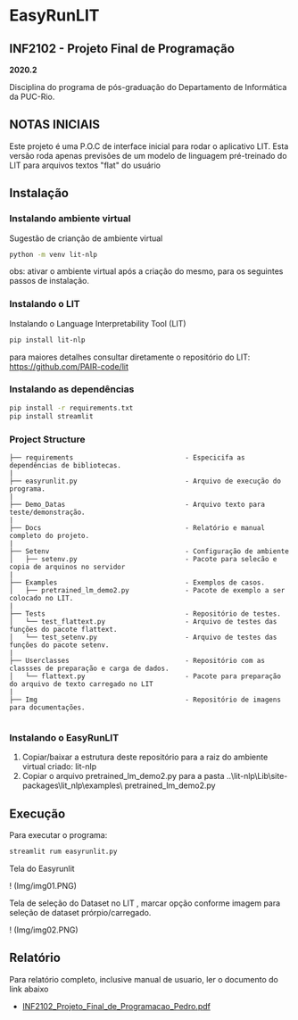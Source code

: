 # EasyRunLIT

## INF2102 - Projeto Final de Programação

**2020.2**

Disciplina do programa de pós-graduação do Departamento de Informática da PUC-Rio.

## NOTAS INICIAIS

Este projeto é uma P.O.C de interface inicial para rodar o aplicativo LIT.
Esta versão roda apenas previsões de um modelo de linguagem pré-treinado do LIT para arquivos textos "flat" do usuário


## Instalação

### Instalando ambiente virtual

Sugestão de crianção de ambiente virtual

```bash
python -m venv lit-nlp
```
obs: ativar o ambiente virtual após a criação do mesmo, para os seguintes passos de instalação.

### Instalando o LIT

Instalando o Language Interpretability Tool (LIT)

```bash
pip install lit-nlp
```
para maiores detalhes consultar diretamente o repositório do LIT: https://github.com/PAIR-code/lit

### Instalando as dependências

```bash
pip install -r requirements.txt
pip install streamlit
````

### Project Structure

```
├── requirements                            - Especicifa as dependências de bibliotecas.
|
├── easyrunlit.py                           - Arquivo de execução do programa.
|
├── Demo_Datas                              - Arquivo texto para teste/demonstração.
|
├── Docs                                    - Relatório e manual completo do projeto.
|
├── Setenv                                  - Configuração de ambiente
│   ├── setenv.py                           - Pacote para selecão e copia de arquinos no servidor
|
├── Examples                                - Exemplos de casos.
│   ├── pretrained_lm_demo2.py              - Pacote de exemplo a ser colocado no LIT.
|
├── Tests                                   - Repositório de testes.
│   └── test_flattext.py                    - Arquivo de testes das funções do pacote flattext.
│   └── test_setenv.py                      - Arquivo de testes das funções do pacote setenv.
|
├── Userclasses                             - Repositório com as classses de preparação e carga de dados.
│   └── flattext.py                         - Pacote para preparação do arquivo de texto carregado no LIT
|
├── Img                                     - Repositório de imagens para documentações.


```

### Instalando o EasyRunLIT 

1. Copiar/baixar a estrutura deste repositório para a raiz do ambiente virtual criado: lit-nlp
2. Copiar o arquivo pretrained_lm_demo2.py para a pasta ..\lit-nlp\Lib\site-packages\lit_nlp\examples\ pretrained_lm_demo2.py

## Execução

Para executar o programa:

```bash
streamlit rum easyrunlit.py
```
Tela do Easyrunlit

! (Img/img01.PNG)

Tela de seleção do Dataset no LIT , marcar opção conforme imagem para seleção de dataset prórpio/carregado.

! (Img/img02.PNG)

## Relatório

Para relatório completo, inclusive manual de usuario, ler o documento do link abaixo

* [INF2102_Projeto_Final_de_Programacao_Pedro.pdf](https://github.com/pedrohesch/EasyRunLIT/Docs/INF2102_Projeto_Final_de_Programacao_Pedro.pdf)



